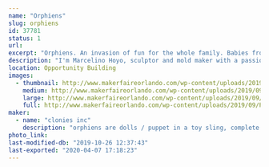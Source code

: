 ```yaml
---
name: "Orphiens"
slug: orphiens
id: 37781
status: 1
url: 
excerpt: "Orphiens. An invasion of fun for the whole family. Babies from another planet that are in need of adoption on planet earth."
description: "I'm Marcelino Hoyo, sculptor and mold maker with a passion to make something old school that's fun for kids. Orphiens are dolls / puppets in a toy sling, made with flexible rubber heads, arms and legs and a soft fabric body. Orphiens are capable of many fun facial expressions, making them look realistic and are definitely fun attention getters. for me it has been a 20 year project and feel that Makers Faire would be the right venue to introduce the Orohiens to the world. thank you"
location: Opportunity Building
images:
  - thumbnail: http://www.makerfaireorlando.com/wp-content/uploads/2019/09/Picture-007-5-3.jpg
    medium: http://www.makerfaireorlando.com/wp-content/uploads/2019/09/Picture-007-5-3.jpg
    large: http://www.makerfaireorlando.com/wp-content/uploads/2019/09/Picture-007-5-3.jpg
    full: http://www.makerfaireorlando.com/wp-content/uploads/2019/09/Picture-007-5-3.jpg
maker:
  - name: "clonies inc"
    description: "orphiens are dolls / puppet in a toy sling, complete with a full concept story."
photo_link: 
last-modified-db: "2019-10-26 12:37:43"
last-exported: "2020-04-07 17:18:23"
---
```

